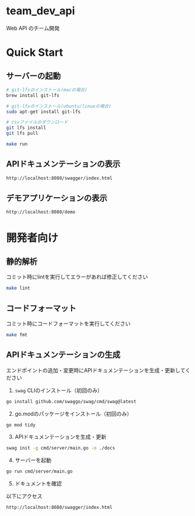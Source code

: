 # team_dev_api
Web API のチーム開発

# Quick Start

## サーバーの起動

```bash
# git-lfsのインストール(macの場合)
brew install git-lfs

# git-lfsのインストール(ubuntu/linuxの場合)
sudo apt-get install git-lfs
```

```bash
# csvファイルのダウンロード
git lfs install
git lfs pull
```

```bash
make run
```

## APIドキュメンテーションの表示

```bash
http://localhost:8080/swagger/index.html
```

## デモアプリケーションの表示

```bash
http://localhost:8080/demo
```

# 開発者向け

## 静的解析
コミット時にlintを実行してエラーがあれば修正してください
```bash
make lint
```

## コードフォーマット
コミット時にコードフォーマットを実行してください
```bash
make fmt
```


## APIドキュメンテーションの生成
エンドポイントの追加・変更時にAPIドキュメンテーションを生成・更新してください
1. `swag` CLIのインストール（初回のみ）

```bash
go install github.com/swaggo/swag/cmd/swag@latest
```

2. go.modのパッケージをインストール（初回のみ）

```bash
go mod tidy
```

3. APIドキュメンテーションを生成・更新

```bash
swag init -g cmd/server/main.go -o ./docs
```

4. サーバーを起動

```bash
go run cmd/server/main.go
```

5. ドキュメントを確認

以下にアクセス
```bash
http://localhost:8080/swagger/index.html
```